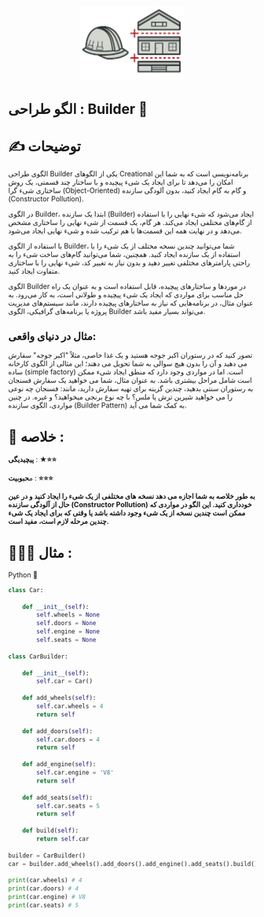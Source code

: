 <p align="center">
  <img src="https://github.com/mojtabapaso/Design-Pattern-Persian/blob/main/img/Creational/builder-mini.png" height="150px" />
</p>

# الگو طراحی :  Builder 👷
 
# ✍️ توضیحات 
الگوی طراحی Builder یکی از الگوهای Creational برنامه‌نویسی است که به شما این امکان را می‌دهد تا برای ایجاد یک شیء پیچیده و با ساختار چند قسمتی، یک روش ساختاری شیء گرا (Object-Oriented) و گام به گام ایجاد کنید، بدون آلودگی سازنده (Constructor Pollution).

در الگوی Builder، ابتدا یک سازنده (Builder) ایجاد می‌شود که شیء نهایی را با استفاده از گام‌های مختلفی ایجاد می‌کند. هر گام، یک قسمت از شیء نهایی را ساختاری مشخص می‌دهد و در نهایت همه این قسمت‌ها با هم ترکیب شده و شیء نهایی ایجاد می‌شود.

با استفاده از الگوی Builder، شما می‌توانید چندین نسخه مختلف از یک شیء را با استفاده از یک سازنده ایجاد کنید. همچنین، شما می‌توانید گام‌های ساخت شیء را به راحتی پارامترهای مختلفی تغییر دهید و بدون نیاز به تغییر کد، شیء نهایی را با ساختاری متفاوت ایجاد کنید.

الگوی Builder در موردها و ساختار‌های پیچیده، قابل استفاده است و به عنوان یک راه حل مناسب برای مواردی که ایجاد یک شیء پیچیده و طولانی است، به کار می‌رود. به عنوان مثال، در برنامه‌هایی که نیاز به ساختار‌های پیچیده دارند، مانند سیستم‌های مدیریت پروژه یا برنامه‌های گرافیکی، الگوی Builder می‌تواند بسیار مفید باشد.

## مثال در دنیای واقعی:
تصور کنید که در رستوران اکبر جوجه هستید و یک غذا خاصی، مثلاً "اکبر جوجه" سفارش می دهید و آن را بدون هیچ سوالی به شما تحویل می دهند؛ این مثالی از الگوی کارخانه ساده (simple factory) است. اما در مواردی وجود دارد که منطق ایجاد شیء ممکن است شامل مراحل بیشتری باشد. به عنوان مثال، شما می خواهید یک سفارش فسنجان به رستوران سنتی بدهید، چندین گزینه برای تهیه سفارش دارید، مانند: فسنجان چه نوعی را می خواهید شیرین ترش یا ملس؟ با چه نوع برنجی میخواهید؟ و غیره. در چنین مواردی، الگوی سازنده (Builder Pattern) به کمک شما می آید.


 # 📝 خلاصه :
**پیچیدیگی** : **★⭐⭐** 

م**حبوبیت** : **⭐⭐⭐**

**به طور خلاصه به شما اجازه می دهد نسخه های مختلفی از یک شیء را ایجاد کنید و در عین حال از آلودگی سازنده (Constructor Pollution) خودداری کنید. این الگو در مواردی که ممکن است چندین نسخه از یک شیء وجود داشته باشد یا وقتی که برای ایجاد یک شیء چندین مرحله لازم است، مفید است.**

# 👨🏻‍💻 مثال  :
Python 🐍 


```python
class Car:

    def __init__(self):
        self.wheels = None
        self.doors = None
        self.engine = None
        self.seats = None

class CarBuilder:

    def __init__(self):
        self.car = Car()

    def add_wheels(self):
        self.car.wheels = 4
        return self
    
    def add_doors(self):
        self.car.doors = 4
        return self

    def add_engine(self):
        self.car.engine = 'V8'
        return self 

    def add_seats(self):
        self.car.seats = 5
        return self

    def build(self):
        return self.car

builder = CarBuilder()
car = builder.add_wheels().add_doors().add_engine().add_seats().build()

print(car.wheels) # 4
print(car.doors) # 4
print(car.engine) # V8 
print(car.seats) # 5
```

